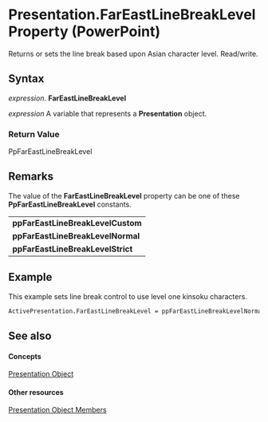 
# Presentation.FarEastLineBreakLevel Property (PowerPoint)

Returns or sets the line break based upon Asian character level. Read/write.


## Syntax

 _expression_. **FarEastLineBreakLevel**

 _expression_ A variable that represents a **Presentation** object.


### Return Value

PpFarEastLineBreakLevel


## Remarks

The value of the  **FarEastLineBreakLevel** property can be one of these **PpFarEastLineBreakLevel** constants.


||
|:-----|
|**ppFarEastLineBreakLevelCustom**|
|**ppFarEastLineBreakLevelNormal**|
|**ppFarEastLineBreakLevelStrict**|

## Example

This example sets line break control to use level one kinsoku characters.


```vb
ActivePresentation.FarEastLineBreakLevel = ppFarEastLineBreakLevelNormal
```


## See also


#### Concepts


[Presentation Object](ec75cf52-69f8-d35b-0a26-4a8da8a9683f.md)
#### Other resources


[Presentation Object Members](b3538c7e-5fd9-d34d-ab5c-0105dbd516d0.md)
